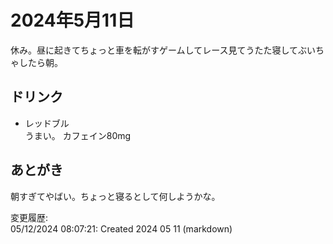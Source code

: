 # 2024年5月11日

休み。昼に起きてちょっと車を転がすゲームしてレース見てうたた寝してぶいちゃしたら朝。

## ドリンク

- レッドブル  
うまい。
カフェイン80mg

## あとがき

朝すぎてやばい。ちょっと寝るとして何しようかな。

変更履歴:  
05/12/2024 08:07:21: Created 2024 05 11 (markdown)  

